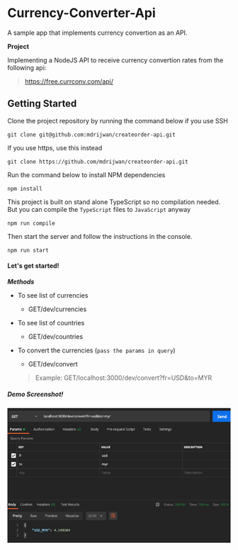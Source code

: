# Currency-Converter-Api
A sample app that implements currency convertion as an API.

**Project**

Implementing a NodeJS API to receive currency convertion rates from the following api:

> https://free.currconv.com/api/

## Getting Started

Clone the project repository by running the command below if you use SSH

```
git clone git@github.com:mdrijwan/createorder-api.git
```

If you use https, use this instead

```
git clone https://github.com/mdrijwan/createorder-api.git
```

Run the command below to install NPM dependencies

```
npm install
```

This project is built on stand alone TypeScript so no compilation needed. But you can compile the `TypeScript` files to `JavaScript` anyway

```
npm run compile
```

Then start the server and follow the instructions in the console.

```
npm run start
```

#### Let's get started!

***Methods***
- To see list of currencies
  + GET/dev/currencies

- To see list of countries
  + GET/dev/countries

- To convert the currencies (`pass the params in query`)
  + GET/dev/convert
  > Example: GET/localhost:3000/dev/convert?fr=USD&to=MYR
  
##### Demo Screenshot!
![demo](https://github.com/mdrijwan/currency-converter-api/blob/master/from_usd_to_myr.png)
  


